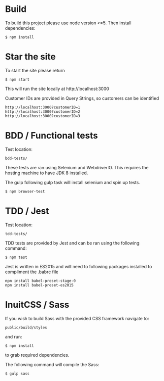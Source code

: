 # Build

To build this project please use node version >=5. Then install dependencies:

    $ npm install

# Star the site

To start the site please return

    $ npm start

This will run the site locally at http://localhost:3000

Customer IDs are provided in Query Strings, so customers can be identified

    http://localhost:3000?customerID=1
    http://localhost:3000?customerID=2
    http://localhost:3000?customerID=3

# BDD / Functional tests

Test location:

    bdd-tests/

These tests are ran using Selenium and WebdriverIO. This requires the hosting machine to have JDK 8 installed.

The gulp following gulp task will install selenium and spin up tests.

    $ npm browser-test

# TDD / Jest

Test location:

    tdd-tests/

TDD tests are provided by Jest and can be ran using the following command:

    $ npm test

Jest is written in ES2015 and will need to following packages installed to compliment the .babrc file

    npm install babel-preset-stage-0
    npm install babel-preset-es2015

# InuitCSS / Sass

If you wish to build Sass with the provided CSS framework navigate to:

    public/build/styles

and run:

    $ npm install

to grab required dependencies.

The following command will compile the Sass:

    $ gulp sass
